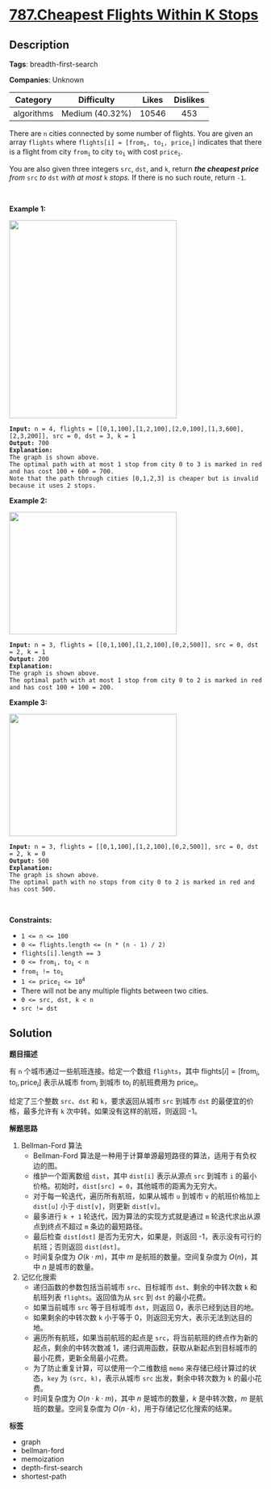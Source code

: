 # [787.Cheapest Flights Within K Stops](https://leetcode.com/problems/cheapest-flights-within-k-stops/description/)

## Description

**Tags**: breadth-first-search

**Companies**: Unknown

|  Category  |   Difficulty    | Likes | Dislikes |
| :--------: | :-------------: | :---: | :------: |
| algorithms | Medium (40.32%) | 10546 |   453    |

<p>There are <code>n</code> cities connected by some number of flights. You are given an array <code>flights</code> where <code>flights[i] = [from<sub>i</sub>, to<sub>i</sub>, price<sub>i</sub>]</code> indicates that there is a flight from city <code>from<sub>i</sub></code> to city <code>to<sub>i</sub></code> with cost <code>price<sub>i</sub></code>.</p>
<p>You are also given three integers <code>src</code>, <code>dst</code>, and <code>k</code>, return <em><strong>the cheapest price</strong> from </em><code>src</code><em> to </em><code>dst</code><em> with at most </em><code>k</code><em> stops. </em>If there is no such route, return<em> </em><code>-1</code>.</p>
<p>&nbsp;</p>
<p><strong class="example">Example 1:</strong></p>
<img alt="" src="https://assets.leetcode.com/uploads/2022/03/18/cheapest-flights-within-k-stops-3drawio.png" style="width: 332px; height: 392px;" />
<pre><code><strong>Input:</strong> n = 4, flights = [[0,1,100],[1,2,100],[2,0,100],[1,3,600],[2,3,200]], src = 0, dst = 3, k = 1
<strong>Output:</strong> 700
<strong>Explanation:</strong>
The graph is shown above.
The optimal path with at most 1 stop from city 0 to 3 is marked in red and has cost 100 + 600 = 700.
Note that the path through cities [0,1,2,3] is cheaper but is invalid because it uses 2 stops.</code></pre>
<p><strong class="example">Example 2:</strong></p>
<img alt="" src="https://assets.leetcode.com/uploads/2022/03/18/cheapest-flights-within-k-stops-1drawio.png" style="width: 332px; height: 242px;" />
<pre><code><strong>Input:</strong> n = 3, flights = [[0,1,100],[1,2,100],[0,2,500]], src = 0, dst = 2, k = 1
<strong>Output:</strong> 200
<strong>Explanation:</strong>
The graph is shown above.
The optimal path with at most 1 stop from city 0 to 2 is marked in red and has cost 100 + 100 = 200.</code></pre>
<p><strong class="example">Example 3:</strong></p>
<img alt="" src="https://assets.leetcode.com/uploads/2022/03/18/cheapest-flights-within-k-stops-2drawio.png" style="width: 332px; height: 242px;" />
<pre><code><strong>Input:</strong> n = 3, flights = [[0,1,100],[1,2,100],[0,2,500]], src = 0, dst = 2, k = 0
<strong>Output:</strong> 500
<strong>Explanation:</strong>
The graph is shown above.
The optimal path with no stops from city 0 to 2 is marked in red and has cost 500.</code></pre>
<p>&nbsp;</p>
<p><strong>Constraints:</strong></p>
<ul>
  <li><code>1 &lt;= n &lt;= 100</code></li>
  <li><code>0 &lt;= flights.length &lt;= (n * (n - 1) / 2)</code></li>
  <li><code>flights[i].length == 3</code></li>
  <li><code>0 &lt;= from<sub>i</sub>, to<sub>i</sub> &lt; n</code></li>
  <li><code>from<sub>i</sub> != to<sub>i</sub></code></li>
  <li><code>1 &lt;= price<sub>i</sub> &lt;= 10<sup>4</sup></code></li>
  <li>There will not be any multiple flights between two cities.</li>
  <li><code>0 &lt;= src, dst, k &lt; n</code></li>
  <li><code>src != dst</code></li>
</ul>

## Solution

**题目描述**

有 `n` 个城市通过一些航班连接。给定一个数组 `flights`，其中 $\text{flights}[i] = [\text{from}_i, \text{to}_i, \text{price}_i]$ 表示从城市 $\text{from}_i$ 到城市 $\text{to}_i$ 的航班费用为 $\text{price}_i$。

给定了三个整数 `src`、`dst` 和 `k`，要求返回从城市 `src` 到城市 `dst` 的最便宜的价格，最多允许有 `k` 次中转。如果没有这样的航班，则返回 -1。

**解题思路**

1. Bellman-Ford 算法
   - Bellman-Ford 算法是一种用于计算单源最短路径的算法，适用于有负权边的图。
   - 维护一个距离数组 `dist`，其中 `dist[i]` 表示从源点 `src` 到城市 `i` 的最小价格。初始时，`dist[src] = 0`，其他城市的距离为无穷大。
   - 对于每一轮迭代，遍历所有航班，如果从城市 `u` 到城市 `v` 的航班价格加上 `dist[u]` 小于 `dist[v]`，则更新 `dist[v]`。
   - 最多进行 `k + 1` 轮迭代，因为算法的实现方式就是通过 `m` 轮迭代求出从源点到终点不超过 `m` 条边的最短路径。
   - 最后检查 `dist[dst]` 是否为无穷大，如果是，则返回 -1，表示没有可行的航班；否则返回 `dist[dst]`。
   - 时间复杂度为 $O(k \cdot m)$，其中 $m$ 是航班的数量。空间复杂度为 $O(n)$，其中 $n$ 是城市的数量。
2. 记忆化搜索
   - 递归函数的参数包括当前城市 `src`、目标城市 `dst`、剩余的中转次数 `k` 和航班列表 `flights`。返回值为从 `src` 到 `dst` 的最小花费。
   - 如果当前城市 `src` 等于目标城市 `dst`，则返回 0，表示已经到达目的地。
   - 如果剩余的中转次数 `k` 小于等于 0，则返回无穷大，表示无法到达目的地。
   - 遍历所有航班，如果当前航班的起点是 `src`，将当前航班的终点作为新的起点，剩余的中转次数减 1，递归调用函数，获取从新起点到目标城市的最小花费，更新全局最小花费。
   - 为了防止重复计算，可以使用一个二维数组 `memo` 来存储已经计算过的状态，`key` 为 `(src, k)`，表示从城市 `src` 出发，剩余中转次数为 `k` 的最小花费。
   - 时间复杂度为 $O(n \cdot k \cdot m)$，其中 $n$ 是城市的数量，$k$ 是中转次数，$m$ 是航班的数量。空间复杂度为 $O(n \cdot k)$，用于存储记忆化搜索的结果。

**标签**

- graph
- bellman-ford
- memoization
- depth-first-search
- shortest-path
